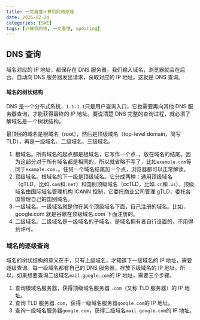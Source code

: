 ```yaml
---
title: 一文看懂计算机网络原理
date: 2025-02-24
categories: [SWE]
tags: [计算机网络, 一文看懂, updating]
---
```


## DNS 查询

域名对应的 IP 地址，都保存在 DNS 服务器。我们输入域名，浏览器就会在后台，自动向 DNS 服务器发出请求，获取对应的 IP 地址。这就是 DNS 查询。

#### 域名的树状结构

DNS 是一个分布式系统，`1.1.1.1`只是用户查询入口，它也需要再向其他 DNS 服务器查询，才能获得最终的 IP 地址。要说清楚 DNS 完整的查询过程，就必须了解域名是一个树状结构。

最顶层的域名是根域名（root），然后是顶级域名（top-level domain，简写 TLD），再是一级域名、二级域名、三级域名。

1. 根域名。所有域名的起点都是根域名，它写作一个点`.`，放在域名的结尾。因为这部分对于所有域名都是相同的，所以就省略不写了，比如`example.com`等同于`example.com.`。任何一个域名结尾加一个点，浏览器都可以正常解读。
1. 顶级域名。根域名的下一级是顶级域名。它分成两种：通用顶级域名（gTLD，比如`.com`和`.net`）和国别顶级域名（ccTLD，比如`.cn`和`.us`）。顶级域名由国际域名管理机构 ICANN 控制，它委托商业公司管理 gTLD，委托各国管理自己的国别域名。
1. 一级域名。一级域名就是你在某个顶级域名下面，自己注册的域名。比如，google.com 就是谷歌在顶级域名.com 下面注册的。
1. 二级域名。二级域名是一级域名的子域名，是域名拥有者自行设置的，不用得到许可。

### 域名的逐级查询

域名的树状结构的意义在于，只有上级域名，才知道下一级域名的 IP 地址，需要逐级查询。每一级域名都有自己的 DNS 服务器，存放下级域名的 IP 地址。所以，如果想要查询二级域名`mail.google.com`的 IP 地址，需要三个步骤。

1. 查询根域名服务器，获得顶级域名服务器 `.com`（又称 TLD 服务器）的 IP 地址。
2. 查询 TLD 服务器`.com`，获得一级域名服务器`google.com`的 IP 地址。
3. 查询一级域名服务器`google.com`，获得二级域名`mail.google.com`的 IP 地址。
